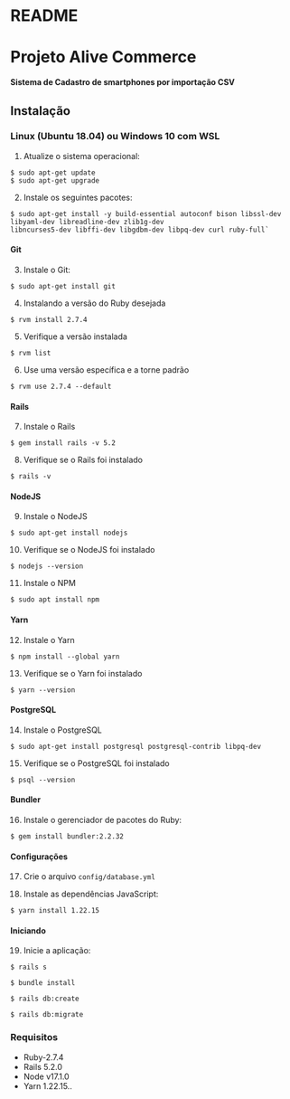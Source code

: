 # README

# Projeto Alive Commerce
**Sistema de Cadastro de smartphones por importação CSV**

## Instalação

### Linux (Ubuntu 18.04) ou Windows 10 com WSL

1. Atualize o sistema operacional:
```
$ sudo apt-get update
$ sudo apt-get upgrade
```
2. Instale os seguintes pacotes:
```
$ sudo apt-get install -y build-essential autoconf bison libssl-dev libyaml-dev libreadline-dev zlib1g-dev
libncurses5-dev libffi-dev libgdbm-dev libpq-dev curl ruby-full`
```

#### Git

3. Instale o Git:
```
$ sudo apt-get install git
```

4. Instalando a versão do Ruby desejada
```
$ rvm install 2.7.4
```

5. Verifique a versão instalada
```
$ rvm list
```

6. Use uma versão específica e a torne padrão
```
$ rvm use 2.7.4 --default
```

#### Rails

7. Instale o Rails
```
$ gem install rails -v 5.2
```

8. Verifique se o Rails foi instalado
```
$ rails -v
```

#### NodeJS

9. Instale o NodeJS
```
$ sudo apt-get install nodejs
```

10. Verifique se o NodeJS foi instalado
```
$ nodejs --version
```

11. Instale o NPM
```
$ sudo apt install npm
```

#### Yarn

12. Instale o Yarn
```
$ npm install --global yarn
```

13. Verifique se o Yarn foi instalado
```
$ yarn --version
```

#### PostgreSQL

14. Instale o PostgreSQL
```
$ sudo apt-get install postgresql postgresql-contrib libpq-dev
```

15. Verifique se o PostgreSQL foi instalado
```
$ psql --version
```

#### Bundler

16. Instale o gerenciador de pacotes do Ruby:
```
$ gem install bundler:2.2.32
```

#### Configurações

17. Crie o arquivo `config/database.yml`

18. Instale as dependências JavaScript:
```
$ yarn install 1.22.15
```

#### Iniciando

19. Inicie a aplicação:
```
$ rails s

$ bundle install

$ rails db:create

$ rails db:migrate
```

### Requisitos
- Ruby-2.7.4
- Rails 5.2.0
- Node v17.1.0
- Yarn 1.22.15..
